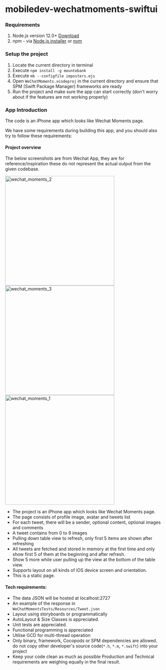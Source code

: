# mobiledev-wechatmoments-swiftui

### Requirements
1. Node.js version 12.0+ [Download](https://nodejs.org/en/download/)
2. npm - via [Node.js installer](https://nodejs.org/en/download/) or [nvm](https://github.com/nvm-sh/nvm#install--update-script)

### Setup the project
1. Locate the current directory in terminal
2. Execute `npm install -g mountebank`
3. Execute `mb --configfile imposters.ejs`
4. Open `WeChatMoments.xcodeproj` in the current directory and ensure that SPM (Swift Package Manager) frameworks are ready
5. Run the project and make sure the app can start correctly (don't worry about if the features are not working properly)

### App Introduction

The code is an iPhone app which looks like Wechat Moments page. 

We have some requirements during building this app, and you should also try to follow these requirements:

#### Project overview

The below screenshots are from Wechat App, they are for reference/inspiration these do not represent the actual output from the given codebase.

<img src="https://user-images.githubusercontent.com/61306682/131655545-cfa011b4-637f-45db-bb26-3bb9c986b94b.png" alt="wechat_moments_2" height=350 /> <img src="https://user-images.githubusercontent.com/61306682/131655537-43e4ab0b-29f0-456d-bf2a-0fcf3de0ba2c.jpg" alt="wechat_moments_3" height=350 /> <img src="https://user-images.githubusercontent.com/61306682/131655555-608f9b7e-5cb7-4059-abbc-f70dfd00fe06.jpg" alt="wechat_moments_1" height=350 />

- The project is an iPhone app which looks like Wechat Moments page. 
- The page consists of profile image, avatar and tweets list
- For each tweet, there will be a sender, optional content, optional images and comments
- A tweet contains from 0 to 9 images
- Pulling down table view to refresh, only first 5 items are shown after refreshing
- All tweets are fetched and stored in memory at the first time and only show first 5 of them at the beginning and after refresh.
- Show 5 more while user pulling up the view at the bottom of the table view.
- Supports layout on all kinds of iOS device screen and orientation.
- This is a static page.

#### Tech requirements:

- The data JSON will be hosted at localhost:2727
- An example of the response in `WeChatMomentsTests/Resources/Tweet.json` 
- Layout using storyboards or programmatically
- AutoLayout & Size Classes is appreciated.
- Unit tests are appreciated.
- Functional programming is appreciated
- Utilise GCD for multi-thread operation
- Only binary, framework, Cocopods or SPM dependencies are allowed. do not copy other developer's source code(`*.h`, `*.m`, `*.swift`) into your project
- Keep your code clean as much as possible Production and Technical requirements are weighing equally in the final result.
